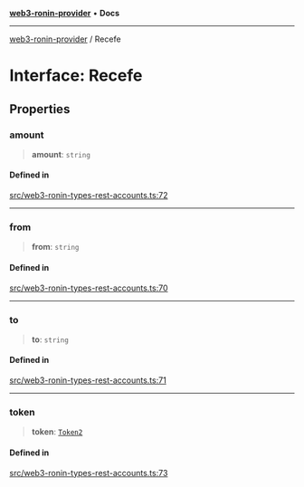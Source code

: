 [**web3-ronin-provider**](../README.md) • **Docs**

***

[web3-ronin-provider](../globals.md) / Recefe

# Interface: Recefe

## Properties

### amount

> **amount**: `string`

#### Defined in

[src/web3-ronin-types-rest-accounts.ts:72](https://github.com/chuacw/web3-ronin-provider/blob/7646ce38176c1dab59363eef0869f2efa34d498b/src/web3-ronin-types-rest-accounts.ts#L72)

***

### from

> **from**: `string`

#### Defined in

[src/web3-ronin-types-rest-accounts.ts:70](https://github.com/chuacw/web3-ronin-provider/blob/7646ce38176c1dab59363eef0869f2efa34d498b/src/web3-ronin-types-rest-accounts.ts#L70)

***

### to

> **to**: `string`

#### Defined in

[src/web3-ronin-types-rest-accounts.ts:71](https://github.com/chuacw/web3-ronin-provider/blob/7646ce38176c1dab59363eef0869f2efa34d498b/src/web3-ronin-types-rest-accounts.ts#L71)

***

### token

> **token**: [`Token2`](Token2.md)

#### Defined in

[src/web3-ronin-types-rest-accounts.ts:73](https://github.com/chuacw/web3-ronin-provider/blob/7646ce38176c1dab59363eef0869f2efa34d498b/src/web3-ronin-types-rest-accounts.ts#L73)
